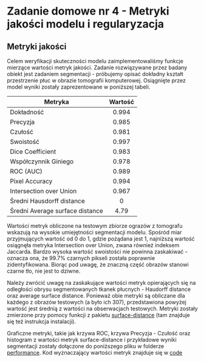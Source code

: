 # Zadanie domowe nr 4 - Metryki jakości modelu i regularyzacja

## Metryki jakości

Celem weryfikacji skuteczności modelu zaimplementowaliśmy funkcje mierzące wartości metryk jakości. Zadanie rozwiązywane przez badany obiekt jest zadaniem segmentacji - próbujemy opisać dokładny kształt przestrzenie płuc w obrazie tomografii komputerowej. Osiągnięte przez model wyniki zostały zaprezentowane w poniższej tabeli.


| Metryka                               | Wartość       |
| ------------------------------------- |:-------------:|
| Dokładność                            | 0.994         |
| Precyzja                              | 0.985         |
| Czułość                               | 0.981         |
| Swoistość                             | 0.997         |
| Dice Coefficient                      | 0.983         |
| Współczynnik Giniego                  | 0.978         |
| ROC (AUC)                             | 0.989         |
| Pixel Accuracy                        | 0.994         |
| Intersection over Union               | 0.967         |
| Średni Hausdorff distance             | 0             |
| Średni Average surface distance       | 4.79          |

Wartości metryk obliczone na testowym zbiorze ograzów z tomografu wskazują na wysokie umiejętności segmentacji modelu. Spośród miar przyjmujących wartość od 0 do 1, gdzie pożądana jest 1, najniższą wartość osiągnęła metryka Intersection over Union, zwana również indeksem Jaccarda. Bardzo wysoka wartość swoistości nie powinna zaskakiwać - oznacza ona, że 99.7% czarnych pikseli została poprawnie zidentyfikowana. Biorąc pod uwagę, że znaczną część obrazów stanowi czarne tło, nie jest to dziwne.

Należy zwrócić uwagę na zaskakujące wartości metryk opierających się na odległości obrysu segmentowanych tkanek płucnych - Haudorff distance oraz average surface distance. Ponieważ obie metryki są obliczane dla każdego z obrazów testowych (a było ich 307), przedstawiona powyżej wartość jest średnią z wartości na obserwacjach testowych. Metryki zostały zmierzone przy pomocy funkcji z pakietu [surface-distance](https://github.com/deepmind/surface-distance) (tam znajduje się też instrukcja instalacji).

Graficzne metryki, takie jak krzywa ROC, krzywa Precyzja - Czułość oraz histogram z wartości metryk surface-distance i przykładowe wyniki segmentacji zostały dołączone do poniższego pliku w folderze [performance](./performance). Kod wyznaczający wartości metryk znajduje się w [code](./code)
